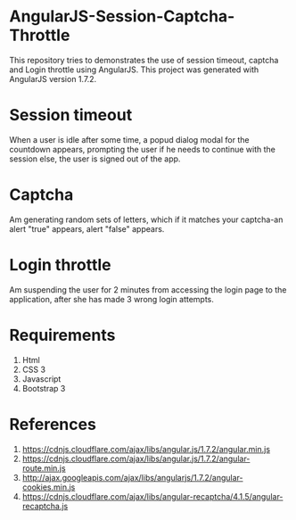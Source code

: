 # AngularJS-Session-Captcha-Throttle

This repository tries to demonstrates the use of session timeout, captcha and Login throttle using AngularJS.
This project was generated with AngularJS version 1.7.2.

# Session timeout
When a user is idle after some time, a popud dialog modal for the countdown appears,
prompting the user if he needs to continue with the session else, the user is signed out of the app.

# Captcha 
Am generating random sets of letters, which if it matches your captcha-an alert "true" appears, alert "false" appears.

# Login throttle  
Am suspending the user for 2 minutes from accessing the login page to the application, after she has made 3 wrong login attempts. 

# Requirements

1. Html
2. CSS 3
3. Javascript
4. Bootstrap 3

# References

1. https://cdnjs.cloudflare.com/ajax/libs/angular.js/1.7.2/angular.min.js
2. https://cdnjs.cloudflare.com/ajax/libs/angular.js/1.7.2/angular-route.min.js
3. http://ajax.googleapis.com/ajax/libs/angularjs/1.7.2/angular-cookies.min.js
4. https://cdnjs.cloudflare.com/ajax/libs/angular-recaptcha/4.1.5/angular-recaptcha.js
